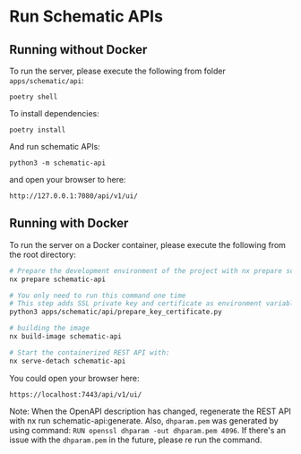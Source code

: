 # Run Schematic APIs 

## Running without Docker
To run the server, please execute the following from folder `apps/schematic/api`:
```
poetry shell
```
To install dependencies: 

```
poetry install 
```
And run schematic APIs: 

```
python3 -m schematic-api
```
and open your browser to here:

```
http://127.0.0.1:7080/api/v1/ui/
```

## Running with Docker

To run the server on a Docker container, please execute the following from the root directory:

```bash
# Prepare the development environment of the project with nx prepare schematic-api. This will create a venv and install all the Python dependencies.
nx prepare schematic-api

# You only need to run this command one time
# This step adds SSL private key and certificate as environment variable in .env file
python3 apps/schematic/api/prepare_key_certificate.py

# building the image
nx build-image schematic-api

# Start the containerized REST API with: 
nx serve-detach schematic-api
```
You could open your browser here: 
```
https://localhost:7443/api/v1/ui/
```
Note: When the OpenAPI description has changed, regenerate the REST API with nx run schematic-api:generate. Also, `dhparam.pem` was generated by using command: `RUN openssl dhparam -out dhparam.pem 4096`. If there's an issue with the `dhparam.pem` in the future, please re run the command. 